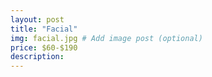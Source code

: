 ```yaml
---
layout: post
title: "Facial"
img: facial.jpg # Add image post (optional)
price: $60-$190
description:
---
```

